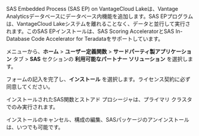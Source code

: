 SAS Embedded Process (SAS EP) on VantageCloud Lakeは、Vantage Analyticsデータベースにデータベース内機能を追加します。SAS EPプログラムは、VantageCloud Lakeシステムを離れることなく、データと並行して実行されます。このSAS EPインストールは、SAS Scoring AcceleratorとSAS In-Database Code Accelerator for Teradataをサポートしています。

メニューから、**ホーム** > **ユーザー定義関数** > **サードパーティ製アプリケーション** タブ > **SAS** セクションの **利用可能なパートナー ソリューション** を選択します。

フォームの記入を完了し、**インストール** を選択します。ライセンス契約に必ず同意してください。

インストールされたSAS関数とストアド プロシージャは、プライマリ クラスタでのみ実行されます。

インストールのキャンセル、構成の編集、SASパッケージのアンインストールは、いつでも可能です。

